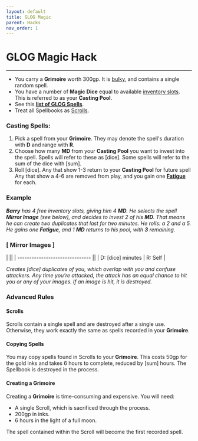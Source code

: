 ```yaml
---
layout: default
title: GLOG Magic
parent: Hacks
nav_order: 1
---
```


# GLOG Magic Hack
---

- You carry a **Grimoire** worth 300gp. It is [bulky](cairn-srd/#inventory), and contains a single random spell.
- You have a number of **Magic Dice** equal to available [inventory slots](cairn-srd/#inventory). This is referred to as your **Casting Pool**.
- See this [**list of GLOG Spells**](https://drive.google.com/file/d/1OTVy-5Vm44xhRmFO4tKFCJto-_cw0xYtD8lNj8AsSJY/view?pli=1).
- Treat all Spellbooks as [Scrolls](/hacks/glog-magic/#scrolls).

### Casting Spells:
1. Pick a spell from your **Grimoire**. They may denote the spell's duration with **D** and range with **R**.
2. Choose how many **MD** from your **Casting Pool** you want to invest into the spell. Spells will refer to these as [dice]. Some spells will refer to the sum of the dice with [sum].
3. Roll [dice]. Any that show 1-3 return to your **Casting Pool** for future spell  Any that show a 4-6 are removed from play, and you gain one [**Fatigue**](/cairn-srd/#rules) for each.

### **Example**
_**Barry** has 4 free inventory slots, giving him 4 **MD**. He selects the spell **Mirror Image** (see below), and decides to invest 2 of his **MD**. That means he can create two duplicates that last for two minutes. He rolls: a 2 and a 5. He gains one **Fatigue**, and 1 **MD** returns to his pool, with **3** remaining._

### [ **Mirror Images** ]

|                                 ||
| ------------------------------- ||
| D: [dice] minutes | R: Self |

_Creates [dice] duplicates of you, which overlap with you and confuse attackers. Any time you’re attacked, the attack has an equal chance to hit you or any of your images. If an image is hit, it is destroyed._

### Advanced Rules

#### **Scrolls**
Scrolls contain a single spell and are destroyed after a single use. Otherwise, they work exactly the same as spells recorded in your **Grimoire**.

#### **Copying Spells**
You may copy spells found in Scrolls to your **Grimoire**. This costs 50gp for the gold inks and takes 6 hours to complete, reduced by [sum] hours. The Spellbook is destroyed in the process.

#### **Creating a Grimoire**
Creating a **Grimoire** is time-consuming and expensive. You will need:
- A single Scroll, which is sacrificed through the process.
- 200gp in inks.
- 6 hours in the light of a full moon.

The spell contained within the Scroll will become the first recorded spell.

